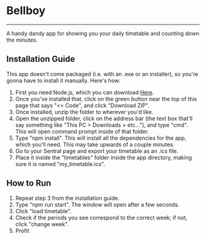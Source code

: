 # Bellboy

---
A handy dandy app for showing you your daily timetable and counting down the minutes.

## Installation Guide
This app doesn't come packaged (i.e. with an .exe or an installer), so you're gonna have to install it manually. Here's how:
1. First you need Node.js, which you can download [Here](https://nodejs.org/en/download).
2. Once you've installed that, click on the green button near the top of this page that says "<> Code", and click "Download ZIP".
3. Once installed, unzip the folder to wherever you'd like.
4. Open the unzipped folder, click on the address bar (the text box that'll say something like "This PC > Downloads > etc..."), and type "cmd". This will open command prompt inside of that folder.
5. Type "npm install". This will install all the dependencies for the app, which you'll need. This may take upwards of a couple minutes.
6. Go to your Sentral page and export your timetable as an .ics file.
7. Place it inside the "timetables" folder inside the app directory, making sure it is named "my_timetable.ics".

## How to Run
1. Repeat step 3 from the installation guide.
2. Type "npm run start". The window will open after a few seconds.
3. Click "load timetable".
4. Check if the periods you see correspond to the correct week; if not, click "change week".
5. Profit
